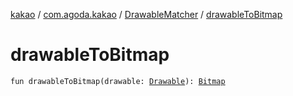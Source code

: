 [kakao](../../index.md) / [com.agoda.kakao](../index.md) / [DrawableMatcher](index.md) / [drawableToBitmap](.)

# drawableToBitmap

`fun drawableToBitmap(drawable: `[`Drawable`](https://developer.android.com/reference/android/graphics/drawable/Drawable.html)`): `[`Bitmap`](https://developer.android.com/reference/android/graphics/Bitmap.html)